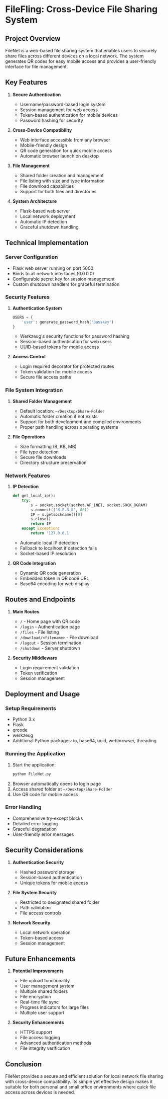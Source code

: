 # FileFling: Cross-Device File Sharing System
## Project Overview
FileNet is a web-based file sharing system that enables users to securely share files across different devices on a local network. The system generates QR codes for easy mobile access and provides a user-friendly interface for file management.

## Key Features
1. **Secure Authentication**
   - Username/password-based login system
   - Session management for web access
   - Token-based authentication for mobile devices
   - Password hashing for security

2. **Cross-Device Compatibility**
   - Web interface accessible from any browser
   - Mobile-friendly design
   - QR code generation for quick mobile access
   - Automatic browser launch on desktop

3. **File Management**
   - Shared folder creation and management
   - File listing with size and type information
   - File download capabilities
   - Support for both files and directories

4. **System Architecture**
   - Flask-based web server
   - Local network deployment
   - Automatic IP detection
   - Graceful shutdown handling

## Technical Implementation

### Server Configuration
- Flask web server running on port 5000
- Binds to all network interfaces (0.0.0.0)
- Configurable secret key for session management
- Custom shutdown handlers for graceful termination

### Security Features
1. **Authentication System**
   ```python
   USERS = {
       'user': generate_password_hash('passkey')
   }
   ```
   - Werkzeug's security functions for password hashing
   - Session-based authentication for web users
   - UUID-based tokens for mobile access

2. **Access Control**
   - Login required decorator for protected routes
   - Token validation for mobile access
   - Secure file access paths

### File System Integration
1. **Shared Folder Management**
   - Default location: `~/Desktop/Share-Folder`
   - Automatic folder creation if not exists
   - Support for both development and compiled environments
   - Proper path handling across operating systems

2. **File Operations**
   - Size formatting (B, KB, MB)
   - File type detection
   - Secure file downloads
   - Directory structure preservation

### Network Features
1. **IP Detection**
   ```python
   def get_local_ip():
       try:
           s = socket.socket(socket.AF_INET, socket.SOCK_DGRAM)
           s.connect(('8.8.8.8', 80))
           IP = s.getsockname()[0]
           s.close()
           return IP
       except Exception:
           return '127.0.0.1'
   ```
   - Automatic local IP detection
   - Fallback to localhost if detection fails
   - Socket-based IP resolution

2. **QR Code Integration**
   - Dynamic QR code generation
   - Embedded token in QR code URL
   - Base64 encoding for web display

## Routes and Endpoints

1. **Main Routes**
   - `/` - Home page with QR code
   - `/login` - Authentication page
   - `/files` - File listing
   - `/download/<filename>` - File download
   - `/logout` - Session termination
   - `/shutdown` - Server shutdown

2. **Security Middleware**
   - Login requirement validation
   - Token verification
   - Session management

## Deployment and Usage

### Setup Requirements
- Python 3.x
- Flask
- qrcode
- werkzeug
- Additional Python packages: io, base64, uuid, webbrowser, threading

### Running the Application
1. Start the application:
   ```bash
   python FileNet.py
   ```
2. Browser automatically opens to login page
3. Access shared folder at `~/Desktop/Share-Folder`
4. Use QR code for mobile access

### Error Handling
- Comprehensive try-except blocks
- Detailed error logging
- Graceful degradation
- User-friendly error messages

## Security Considerations

1. **Authentication Security**
   - Hashed password storage
   - Session-based authentication
   - Unique tokens for mobile access

2. **File System Security**
   - Restricted to designated shared folder
   - Path validation
   - File access controls

3. **Network Security**
   - Local network operation
   - Token-based access
   - Session management

## Future Enhancements
1. **Potential Improvements**
   - File upload functionality
   - User management system
   - Multiple shared folders
   - File encryption
   - Real-time file sync
   - Progress indicators for large files
   - Multiple user support

2. **Security Enhancements**
   - HTTPS support
   - File access logging
   - Advanced authentication methods
   - File integrity verification

## Conclusion
FileNet provides a secure and efficient solution for local network file sharing with cross-device compatibility. Its simple yet effective design makes it suitable for both personal and small office environments where quick file access across devices is needed.

